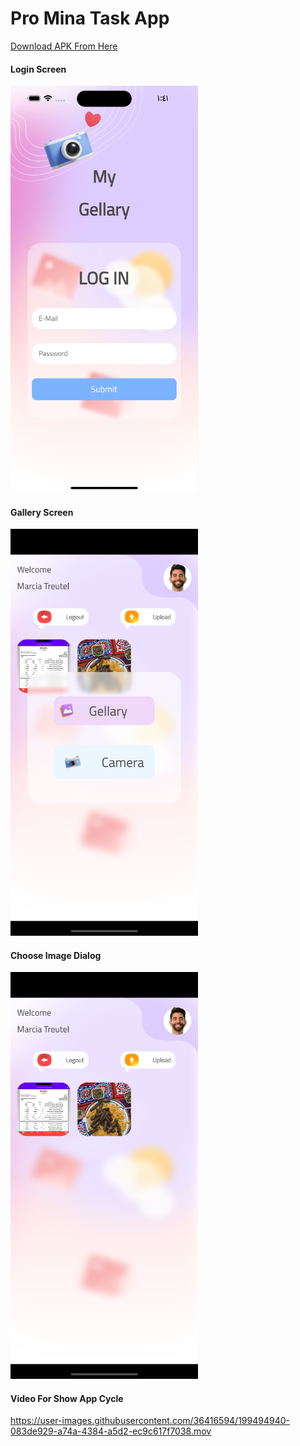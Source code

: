 <!DOCTYPE html>
<html lang="en">
<body>
    <h1>Pro Mina Task App</h1>
    <a href="https://drive.google.com/file/d/16p89v0D85tLchT9jiwUCUC3c89LSDSnr/view?usp=sharing">Download APK From Here</a>
    <h4>Login Screen</h4>
    <img src="screenshots/1.png" width="300" alt="">
    <h4>Gallery Screen</h4>
    <img src="screenshots/2.png" width="300" alt="">
    <h4>Choose Image Dialog</h4>
    <img src="screenshots/3.png" width="300" alt="">
    <h4>Video For Show App Cycle</h4>
    
</body>
</html>

https://user-images.githubusercontent.com/36416594/199494940-083de929-a74a-4384-a5d2-ec9c617f7038.mov